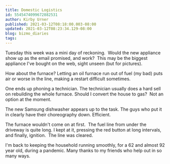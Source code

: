 ```yaml
---
title: Domestic Logistics
id: 5545474099672882531
author: Kirby Urner
published: 2021-03-12T08:18:00.003-08:00
updated: 2021-03-12T08:23:34.129-08:00
blog: bizmo_diaries
tags: 
---
```


[](https://www.flickr.com/photos/kirbyurner/51023532441/in/dateposted-public/)

Tuesday this week was a mini day of reckoning.  Would the new appliance show up as the email promised, and work?  This may be the biggest appliance I've bought on the web, sight unseen (but for pictures).

How about the furnace? Letting an oil furnace run out of fuel (my bad) puts air or worse in the line, making a restart difficult sometimes. 

One ends up phoning a technician. The technician usually does a hard sell on rebuilding the whole furnace. Should I convert the house to gas?  Not an option at the moment.

The new Samsung dishwasher appears up to the task. The guys who put it in clearly have their choreography down. Efficient.

The furnace wouldn't come on at first.  The fuel line from under the driveway is quite long. I kept at it, pressing the red button at long intervals, and finally, ignition.  The line was cleared.

I'm back to keeping the household running smoothly, for a 62 and almost 92 year old, during a pandemic. Many thanks to my friends who help out in so many ways.
